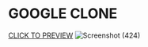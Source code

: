 # GOOGLE CLONE
[CLICK TO PREVIEW](https://vermilion4.github.io/google-clone/)
![Screenshot (424)](https://user-images.githubusercontent.com/49479307/167222261-df82f5de-7fee-4d8b-a4e8-3d978f9a9852.png)
